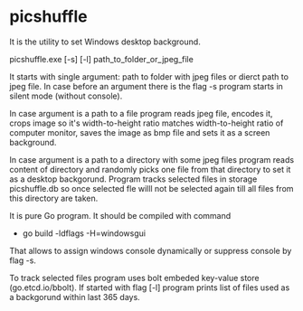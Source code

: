 # picshuffle

It is the  utility to set Windows desktop background.

picshuffle.exe [-s] [-l] path_to_folder_or_jpeg_file

It starts with single argument: path to folder with jpeg files or dierct path to jpeg file.
In case before an argument there is the flag -s program starts in silent mode (without console).

In case argument is a path to a file program reads jpeg file, encodes it, crops image so it's width-to-height ratio matches width-to-height ratio of computer monitor, saves the image as bmp file and sets it as a screen background.

In case argument is a path to a directory with some jpeg files program reads content of directory 
and randomly picks one file from that directory to set it as a desktop  backgorund. Program tracks selected files in storage picshuffle.db so once selected fle willl not be selected again till all files from this directory are taken.


It is pure  Go program. It should be compiled with command  
* go build -ldflags -H=windowsgui

That allows to assign windows console dynamically or suppress console  by  flag -s.

To track selected files program uses bolt embeded key-value store  (go.etcd.io/bbolt).
If started with flag [-l] program prints list of files used as a backgorund within last 365 days.

